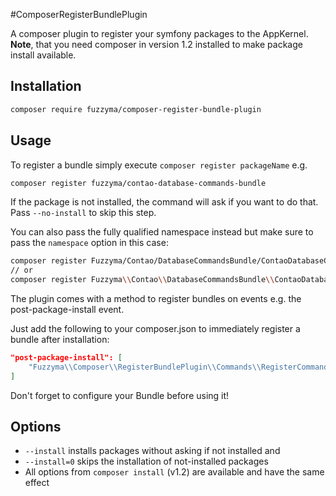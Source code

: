 #ComposerRegisterBundlePlugin

A composer plugin to register your symfony packages to the AppKernel.
**Note**, that you need composer in version 1.2 installed to make package install available.

## Installation

```bash
composer require fuzzyma/composer-register-bundle-plugin
```

## Usage

To register a bundle simply execute `composer register packageName` e.g.

```bash
composer register fuzzyma/contao-database-commands-bundle
```

If the package is not installed, the command will ask if you want to do that.
Pass `--no-install` to skip this step.

You can also pass the fully qualified namespace instead but make sure to pass the `namespace` option in this case:

```bash
composer register Fuzzyma/Contao/DatabaseCommandsBundle/ContaoDatabaseCommandsBundle --namespace
// or
composer register Fuzzyma\\Contao\\DatabaseCommandsBundle\\ContaoDatabaseCommandsBundle --namespace
```

The plugin comes with a method to register bundles on events e.g. the post-package-install event.

Just add the following to your composer.json to immediately register a bundle after installation:

```json
"post-package-install": [
    "Fuzzyma\\Composer\\RegisterBundlePlugin\\Commands\\RegisterCommand::registerBundle"
]
```

Don't forget to configure your Bundle before using it!

## Options
- `--install` installs packages without asking if not installed and
- `--install=0` skips the installation of not-installed packages
- All options from `composer install` (v1.2) are available and have the same effect